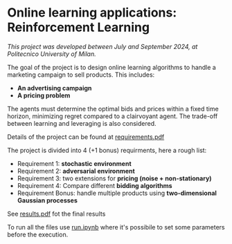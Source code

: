 # Online learning applications: Reinforcement Learning 

*This project was developed between July and September 2024, at Politecnico University of Milan.* 

The goal of the project is to design online learning algorithms to handle a marketing campaign to sell products. This includes:
* **An advertising campaign**
* **A pricing problem**

The agents must determine the optimal bids and prices within a fixed time horizon, minimizing regret compared to a clairvoyant agent. The trade-off between learning and leveraging is also considered.


Details of the project can be found at [requirements.pdf](https://github.com/lorenzofranze/auction-and-selling-campaign/blob/main/requirments.pdf)

The project is divided into 4 (+1 bonus) requirments, here a rough list:
* Requirement 1: **stochastic environment**
* Requirement 2: **adversarial environment**
* Requirement 3: two extensions for **pricing (noise + non-stationary)**
* Requirement 4: Compare different **bidding algorithms**
* Requirement Bonus: handle multiple products using **two-dimensional Gaussian processes**


See [results.pdf](https://github.com/lorenzofranze/auction-and-selling-campaign/blob/main/results.pdf) fot the final results

To run all the files use [run.ipynb](https://github.com/lorenzofranze/auction-and-selling-campaign/blob/main/src/run.ipynb) where it's possibile to set some parameters before the execution.


  

